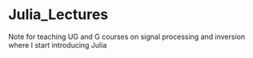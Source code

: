 # Julia_Lectures

Note for teaching UG and G courses on signal processing and inversion where I start introducing Julia

